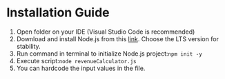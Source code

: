 # Installation Guide
1. Open folder on your IDE (Visual Studio Code is recommended)
2. Download and install Node.js from this [link](nodejs.org "nodejs.org"). Choose the LTS version for stability.
3. Run command in terminal to initialize Node.js project:```npm init -y```
4. Execute script:```node revenueCalculator.js```
5. You can hardcode the input values in the file.